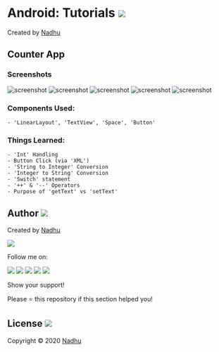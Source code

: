 # Android: Tutorials [<img src="https://github.com/iamnadhu/n14-icons/blob/master/android-icon.png">](https://github.com/iamnadhu/n14-android/tree/master/Tutorials/Counter%20App)
Created by [Nadhu](https://github.com/iamnadhu)


## Counter App
### Screenshots
![screenshot](https://github.com/iamnadhu/n14-android/blob/master/Tutorials/Counter%20App/Screenshots/01.jpg)
![screenshot](https://github.com/iamnadhu/n14-android/blob/master/Tutorials/Counter%20App/Screenshots/02.jpg)
![screenshot](https://github.com/iamnadhu/n14-android/blob/master/Tutorials/Counter%20App/Screenshots/03.jpg)
![screenshot](https://github.com/iamnadhu/n14-android/blob/master/Tutorials/Counter%20App/Screenshots/04.jpg)
![screenshot](https://github.com/iamnadhu/n14-android/blob/master/Tutorials/Counter%20App/Screenshots/05.jpg)
### Components Used:
```
- 'LinearLayout', 'TextView', 'Space', 'Button'
```
### Things Learned:
```
- 'Int' Handling
- Button Click (via 'XML')
- 'String to Integer' Conversion
- 'Integer to String' Conversion
- 'Switch' statement
- '++' & '--' Operators
- Purpose of 'getText' vs 'setText'
```


## Author [<img src="https://github.com/iamnadhu/n14-icons/blob/master/auther-icon.png">](https://github.com/iamnadhu)
Created by [Nadhu](https://github.com/iamnadhu)

[<img src="https://github.com/iamnadhu/n14-icons/blob/master/nadhu-pic.jpg">](https://github.com/iamnadhu)

Follow me on: 

[<img src="https://github.com/iamnadhu/n14-icons/blob/master/instagram-icon.png">](https://www.instagram.com/iamnadhu/)
[<img src="https://github.com/iamnadhu/n14-icons/blob/master/whatsapp-icon.png">](https://api.whatsapp.com/send?phone=917293451396&lang=en)
[<img src="https://github.com/iamnadhu/n14-icons/blob/master/facebook-icon.png">](https://www.facebook.com/iamnadhu/)
[<img src="https://github.com/iamnadhu/n14-icons/blob/master/linkedin-icon.png">](https://www.linkedin.com/in/iamnadhu/)
[<img src="https://github.com/iamnadhu/n14-icons/blob/master/telegram-icon.png">](https://t.me/iamnadhu)

Show your support!

Please ⭐️   this repository if this section helped you!


## License [<img src="https://github.com/iamnadhu/n14-icons/blob/master/license-icon.png">](https://github.com/iamnadhu/n14-android/tree/master/Tutorials/Counter%20App)
Copyright © 2020 [Nadhu](https://github.com/iamnadhu)
